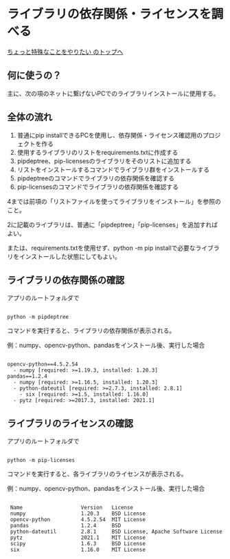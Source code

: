 # ライブラリの依存関係・ライセンスを調べる

[ちょっと特殊なことをやりたい のトップへ](./index.md)

## 何に使うの？

主に、次の項のネットに繋げないPCでのライブラリインストールに使用する。

## 全体の流れ

1. 普通にpip installできるPCを使用し、依存関係・ライセンス確認用のプロジェクトを作る
1. 使用するライブラリのリストをrequirements.txtに作成する
1. pipdeptree、pip-licensesのライブラリをそのリストに追加する
1. リストをインストールするコマンドでライブラリ群をインストールする
1. pipdeptreeのコマンドでライブラリの依存関係を確認する
1. pip-licensesのコマンドでライブラリの依存関係を確認する

4までは前項の「リストファイルを使ってライブラリをインストール」を参照のこと。

2に記載のライブラリは、普通に「pipdeptree」「pip-licenses」を追加すればよい。

または、requirements.txtを使用せず、python -m pip installで必要なライブラリをインストールした状態にしてもよい。

## ライブラリの依存関係の確認

アプリのルートフォルダで

```dos

python -m pipdeptree

```

コマンドを実行すると、ライブラリの依存関係が表示される。

例：numpy、opencv-python、pandasをインストール後、実行した場合

```dos

opencv-python==4.5.2.54
  - numpy [required: >=1.19.3, installed: 1.20.3]
pandas==1.2.4
  - numpy [required: >=1.16.5, installed: 1.20.3]
  - python-dateutil [required: >=2.7.3, installed: 2.8.1]
    - six [required: >=1.5, installed: 1.16.0]
  - pytz [required: >=2017.3, installed: 2021.1]

```

## ライブラリのライセンスの確認

アプリのルートフォルダで

```dos

python -m pip-licenses

```

コマンドを実行すると、各ライブラリのライセンスが表示される。

例：numpy、opencv-python、pandasをインストール後、実行した場合

```

 Name                   Version   License
 numpy                  1.20.3    BSD License
 opencv-python          4.5.2.54  MIT License
 pandas                 1.2.4     BSD
 python-dateutil        2.8.1     BSD License, Apache Software License
 pytz                   2021.1    MIT License
 scipy                  1.6.3     BSD License
 six                    1.16.0    MIT License

```




